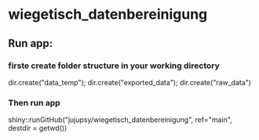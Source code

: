 # wiegetisch_datenbereinigung


## Run app:
### firste create folder structure in your working directory
dir.create("data_temp"); dir.create("exported_data"); dir.create("raw_data") 
### Then run app
shiny::runGitHub("jujupsy/wiegetisch_datenbereinigung", ref="main", destdir = getwd())
